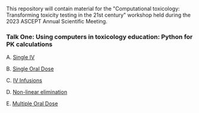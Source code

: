 This repository will contain material for the "Computational toxicology: Transforming toxicity testing in the 21st century" workshop held during the 2023 ASCEPT Annual Scientific Meeting.

### Talk One: Using computers in toxicology education: Python for PK calculations
A. [Single IV](https://colab.research.google.com/github/sladem-tox/PK_calcs/blob/main/PlasmaTime_SingleIV.ipynb)

B. [Single Oral Dose](https://colab.research.google.com/github/sladem-tox/PK_calcs/blob/main/SingleOralDose.ipynb)

C. [IV Infusions](https://colab.research.google.com/github/sladem-tox/PK_calcs/blob/main/Infusion_curves.ipynb)

D. [Non-linear elimination](https://colab.research.google.com/github/sladem-tox/PK_calcs/blob/main/ZeroOrderElimination.ipynb)

E. [Multiple Oral Dose](https://colab.research.google.com/github/sladem-tox/PK_calcs/blob/main/MultipleOralDose.ipynb)



